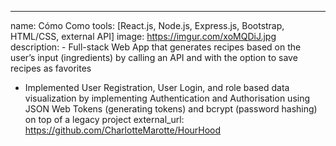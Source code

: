 ---
name: Cómo Como
tools: [React.js, Node.js,
 Express.js, Bootstrap, HTML/CSS, external API]
image: https://imgur.com/xoMQDiJ.jpg
description: - Full-stack Web App that generates recipes based on
 the user’s input (ingredients) by calling an API
 and with the option to save recipes as favorites
 - Implemented User Registration, User Login, and role
 based data visualization by implementing Authentication and Authorisation using JSON Web Tokens (generating tokens) and bcrypt (password hashing) on top of a legacy project
external_url: https://github.com/CharlotteMarotte/HourHood
